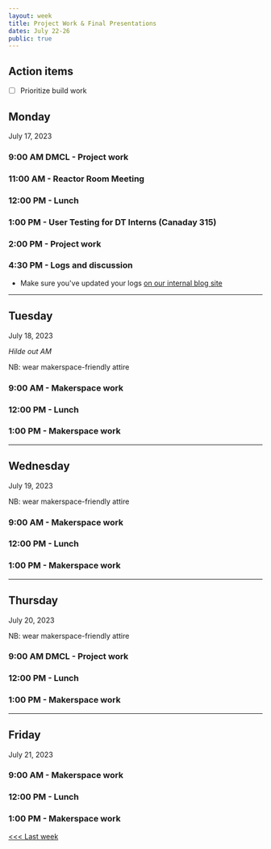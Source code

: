 ```yaml
---
layout: week
title: Project Work & Final Presentations
dates: July 22-26
public: true
---
```


## Action items

- [ ] Prioritize build work

## Monday

July 17, 2023

### 9:00 AM DMCL - Project work

### 11:00 AM - Reactor Room Meeting

### 12:00 PM - Lunch

### 1:00 PM - User Testing for DT Interns (Canaday 315)

### 2:00 PM - Project work

### 4:30 PM - Logs and discussion
- Make sure you've updated your logs [on our internal blog site](https://github.com/Bryn-Mawr-College/dssf-2023)

---

## Tuesday

July 18, 2023 

_Hilde out AM_

NB: wear makerspace-friendly attire

### 9:00 AM - Makerspace work

### 12:00 PM - Lunch

### 1:00 PM - Makerspace work

---

## Wednesday

July 19, 2023

NB: wear makerspace-friendly attire

### 9:00 AM - Makerspace work

### 12:00 PM - Lunch

### 1:00 PM - Makerspace work

---

## Thursday

July 20, 2023

NB: wear makerspace-friendly attire

### 9:00 AM DMCL - Project work

### 12:00 PM - Lunch

### 1:00 PM - Makerspace work

---

## Friday

July 21, 2023

### 9:00 AM - Makerspace work

### 12:00 PM - Lunch

### 1:00 PM - Makerspace work

[<<< Last week](07-testing.md)
